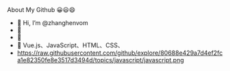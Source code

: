 About My Github 😀😃😄

- 👋 Hi, I’m @zhanghenvom
- 👀 
- 🌱
- 💞️ Vue.js、JavaScript、HTML、CSS、
- https://raw.githubusercontent.com/github/explore/80688e429a7d4ef2fca1e82350fe8e3517d3494d/topics/javascript/javascript.png
